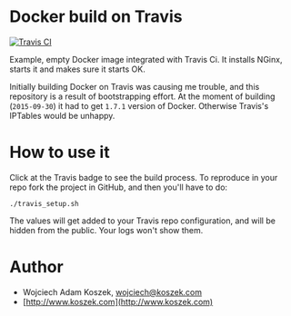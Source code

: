 # Docker build on Travis

[![Travis CI](https://travis-ci.org/tjordanchat/edu_docker#)](https://travis-ci.org/tjordanchat/docker_edu)

Example, empty Docker image integrated with Travis Ci. It installs NGinx,
starts it and makes sure it starts OK.

Initially building Docker on Travis was causing me trouble, and this
repository is a result of bootstrapping effort. At the moment of building
(`2015-09-30`) it had to get `1.7.1` version of Docker. Otherwise Travis's
IPTables would be unhappy.

# How to use it

Click at the Travis badge to see the build process. To reproduce in your
repo fork the project in GitHub, and then you'll have to do:

	./travis_setup.sh

The values will get added to your Travis repo configuration, and will be
hidden from the public. Your logs won't show them.

# Author

- Wojciech Adam Koszek, [wojciech@koszek.com](mailto:wojciech@koszek.com)
- [http://www.koszek.com](http://www.koszek.com)
